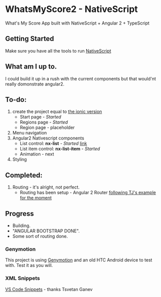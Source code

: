 # WhatsMyScore2 - NativeScript
What's My Score App built with NativeScript + Angular 2 + TypeScript 

## Getting Started
Make sure you have all the tools to run [NativeScript](http://docs.nativescript.org/start/getting-started) 

## What am I up to. 
I could build it up in a rush with the current components but that would'nt really domonstrate angular2.

## To-do: 
1. create the project equal to  [the ionic version](https://github.com/matt4446/WhatsMyScore2-Ionic2) 
    - Start page - *Started*
    - Regions page - *Started*
    - Region page - placeholder
2. Menu navigation
3. Angular2 Nativescript components
    - List control: **nx-list** - *Started* [link](https://github.com/matt4446/WhatsMyScore2-NativeScript/app/pages/startPage/startPage.html)
    - List item control: **nx-list-item** - *Started*
    - Animation - next
4. Styling 


## Completed: 
1. Routing - it's alright, not perfect. 
    - Routing has been setup - Angular 2 Router [following TJ's example for the moment](https://github.com/NativeScript/sample-Groceries/tree/710de30fdfe8640cabb489fb64ac02c1af894926)



## Progress
- Building. 
- "ANGULAR BOOTSTRAP DONE".
- Some sort of routing done. 

### Genymotion
This project is using [Genymotion](https://www.genymotion.com/#!/) and an old HTC Android device to test with. Test it as you will. 

  
### XML Snippets
[VS Code Snippets](https://marketplace.visualstudio.com/items/tsvetan-ganev.nativescript-xml-snippets) - thanks Tsvetan Ganev